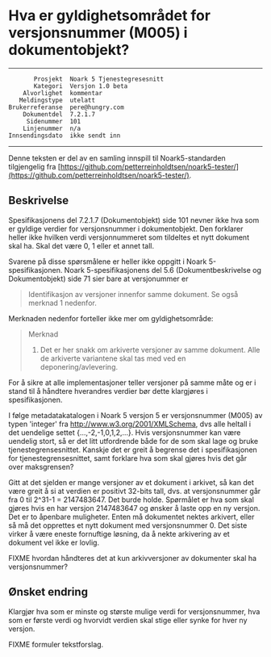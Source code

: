 Hva er gyldighetsområdet for versjonsnummer (M005) i dokumentobjekt?
====================================================================

 ------------------  ---------------------------------
           Prosjekt  Noark 5 Tjenestegresesnitt
           Kategori  Versjon 1.0 beta
        Alvorlighet  kommentar
       Meldingstype  utelatt
    Brukerreferanse  pere@hungry.com
        Dokumentdel  7.2.1.7
         Sidenummer  101
        Linjenummer  n/a
    Innsendingsdato  ikke sendt inn
 ------------------  ---------------------------------

Denne teksten er del av en samling innspill til Noark5-standarden
tilgjengelig fra
[https://github.com/petterreinholdtsen/noark5-tester/](https://github.com/petterreinholdtsen/noark5-tester/).

Beskrivelse
-----------

Spesifikasjonens del 7.2.1.7 (Dokumentobjekt) side 101 nevner ikke hva
som er gyldige verdier for versjonsnummer i dokumentobjekt.  Den
forklarer heller ikke hvilken verdi versjonnummeret som tildeltes et
nytt dokument skal ha.  Skal det være 0, 1 eller et annet tall.

Svarene på disse spørsmålene er heller ikke oppgitt i Noark
5-spesifikasjonen.  Noark 5-spesifikasjonens del 5.6
(Dokumentbeskrivelse og Dokumentobjekt) side 71 sier bare at
versjonummer er

> Identifikasjon av versjoner innenfor samme dokument.  Se også
> merknad 1 nedenfor.

Merknaden nedenfor forteller ikke mer om gyldighetsområde:

> Merknad 
> 1. Det er her snakk om arkiverte versjoner av samme dokument. Alle
> de arkiverte variantene skal tas med ved en deponering/avlevering.

For å sikre at alle implementasjoner teller versjoner på samme måte og
er i stand til å håndtere hverandres verdier bør dette klargjøres i
spesifikasjonen.

I følge metadatakatalogen i Noark 5 versjon 5 er versjonsnummer (M005)
av typen 'integer' fra http://www.w3.org/2001/XMLSchema, dvs alle
heltall i det uendelige settet {...,-2,-1,0,1,2,...}.  Hvis
versjonsnummer kan være uendelig stort, så er det litt utfordrende
både for de som skal lage og bruke tjenestegrensesnittet.  Kanskje det
er greit å begrense det i spesifikasjonen for tjenestegrensesnittet,
samt forklare hva som skal gjøres hvis det går over maksgrensen?

Gitt at det sjelden er mange versjoner av et dokument i arkivet, så
kan det være greit å si at verdien er positivt 32-bits tall, dvs. at
versjonsnummer går fra 0 til 2^31-1 = 2147483647.  Det burde holde.
Spørmålet er hva som skal gjøres hvis en har versjon 2147483647 og
ønsker å laste opp en ny versjon.  Det er to åpenbare muligheter.
Enten må dokumentet nektes arkivert, eller så må det opprettes et nytt
dokument med versjonsnummer 0.  Det siste virker å være eneste
fornuftige løsning, da å nekte arkivering av et dokument vel ikke er
lovlig.

FIXME hvordan håndteres det at kun arkivversjoner av dokumenter skal
ha versjonsnummer?

Ønsket endring
--------------

Klargjør hva som er minste og største mulige verdi for versjonsnummer,
hva som er første verdi og hvorvidt verdien skal stige eller synke for
hver ny versjon.

FIXME formuler tekstforslag.

